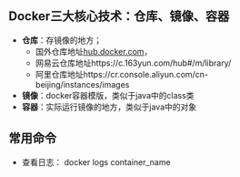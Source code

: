 ## Docker三大核心技术：仓库、镜像、容器

- **仓库**：存镜像的地方；
  - 国外仓库地址<a href='hub.docker.com'>hub.docker.com</a>，
  - 网易云仓库地址https://c.163yun.com/hub#/m/library/
  - 阿里仓库地址https://cr.console.aliyun.com/cn-beijing/instances/images 
- **镜像**：docker容器模版，类似于java中的class类
- **容器**：实际运行镜像的地方，类似于java中的对象




## 常用命令
- 查看日志： docker logs container_name
